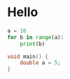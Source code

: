 # Hello

```python
a = 10
for b in range(a):
	print(b)
```

```cpp
void main() {
	double a = 5;
}
```